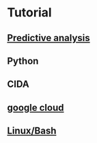# Tutorial
## [Predictive analysis](https://github.com/Guannan-Shen/Tutorial/tree/R/Predictive_Analysis)
## Python
## CIDA 
## [google cloud](https://github.com/Guannan-Shen/Tutorial/tree/R/Google_Cloud)
## [Linux/Bash](https://github.com/Guannan-Shen/Tutorial/tree/R/Linux_Bash)
